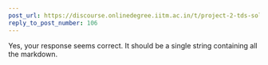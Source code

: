 ```yaml
---
post_url: https://discourse.onlinedegree.iitm.ac.in/t/project-2-tds-solver-discussion-thread/169029/113
reply_to_post_number: 106
---
```

Yes, your response seems correct. It should be a single string containing all the markdown.